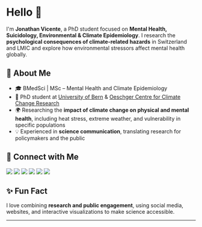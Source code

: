 # Hello 👋

I'm **Jonathan Vicente**, a PhD student focused on **Mental Health, Suicidology, Environmental & Climate Epidemiology**. I research the **psychological consequences of climate-related hazards** in Switzerland and LMIC and explore how environmental stressors affect mental health globally.

## 🌱 About Me

- 🎓 BMedSci | MSc – Mental Health and Climate Epidemiology  
- 🔬 PhD student at [University of Bern](https://www.unibe.ch/) & [Oeschger Centre for Climate Change Research](https://www.oeschger.unibe.ch/)  
- 🌍 Researching the **impact of climate change on physical and mental health**, including heat stress, extreme weather, and vulnerability in specific populations  
- 💡 Experienced in **science communication**, translating research for policymakers and the public  

## 🔗 Connect with Me

<div>
  <a href="https://usp-br.academia.edu/JonathanVicente" target="_blank"><img src="https://img.shields.io/badge/Academia-fff?style=for-the-badge&logo=academia&logoColor=black"></a>
  <a href="https://instagram.com/jonathanvicentt" target="_blank"><img src="https://img.shields.io/badge/-Instagram-%23E4405F?style=for-the-badge&logo=instagram&logoColor=white"></a>
  <a href="https://jonvicente.github.io/" target="_blank"><img src="https://img.shields.io/badge/GitHub-100000?style=for-the-badge&logo=github&logoColor=white"></a>
  <a href="https://linktr.ee/jonathanvicente" target="_blank"><img src="https://img.shields.io/badge/Linktree-39E09B?style=for-the-badge&logo=linktree&logoColor=white"></a>
  <a href="mailto:jonathanvice@gmail.com"><img src="https://img.shields.io/badge/-Gmail-%23333?style=for-the-badge&logo=gmail&logoColor=white"></a>
  <a href="https://www.linkedin.com/in/jonathanvicentt" target="_blank"><img src="https://img.shields.io/badge/-LinkedIn-%230077B5?style=for-the-badge&logo=linkedin&logoColor=white"></a>
</div>

## ✨ Fun Fact

I love combining **research and public engagement**, using social media, websites, and interactive visualizations to make science accessible.

---

